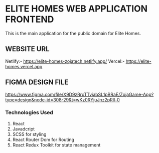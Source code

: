# ELITE HOMES WEB APPLICATION FRONTEND

This is the main application for the public domain for Elite Homes.

## WEBSITE URL

Netlify:- https://elite-homes-zojatech.netlify.app/
Vercel:- https://elite-homes.vercel.app

## FIGMA DESIGN FILE

https://www.figma.com/file/X9D9zRroTTvjabSL1pBRaE/ZojaGame-App?type=design&node-id=308-29&t=wKz0RYjuJnz2pRIl-0

### Technologies Used

1. React
2. Javadcript
3. SCSS for styling
4. React Router Dom for Routing
5. React Redux Toolkit for state management